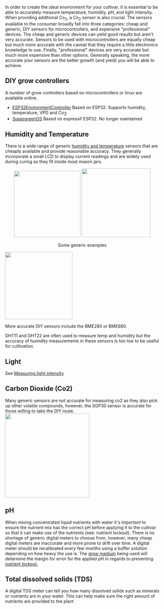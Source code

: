In order to create the ideal environment for your cultivar, it is essential to be able to accurately measure temperature, humidity, pH, and light intensity. When providing additional Co<sub>2</sub>, a Co<sub>2</sub> sensor is also crucial. The sensors available to the consumer broadly fall into three categories: cheap and generic, DIY sensors for microcontrollers, and expensive "professional" devices. The cheap and generic devices can yield good results but aren't very accurate. Sensors to be used with microcontrollers are equally cheap but much more accurate with the caveat that they require a little electronics knowledge to use. Finally, "professional" devices are very accurate but much more expensive than other options. Generally speaking, the more accurate your sensors are the better growth (and yield) you will be able to achieve. 

## DIY grow controllers ##
A number of grow controllers based on microcontrollers or linux are available online.

* [ESP32EnvironmentController](https://github.com/thecannawiki/ESP32EnvironmentController) Based on ESP32. Supports humidity, temperature, VPD and Co<sub><big>2</big></sub> 
* [SupergreenOS](https://github.com/supergreenlab/SuperGreenOS) Based on espressif ESP32. No longer maintained 

## Humidity and Temperature ##
There is a wide range of generic [humidity and temperature](/Temperature_and_Humidity) sensors that are cheaply available and provide reasonable accuracy. They generally incorporate a small LCD to display current readings and are widely used during curing as they fit inside most mason jars.  

<div align='center'>
 </li>
<img src='/images/Square_sensor.png' width='217px'> </li>
<img src='/images/Round_humidity_sensor.png' width='225px'> </li>

<p align='center'>Some generic examples</p>
</div>

<img src="/images/BME280.png" class="center" width='220px'></img>

More accurate DIY sensors include the BME280 or BME680.

DHT11 and DHT22 are often used to measure temp and humidity but the accuracy of humidity measurements in these sensors is too low to be useful for cultivation.

## Light ##
See [Measuring light intensity](/Light#measuring-light-intensity)

## Carbon Dioxide (Co2) ##
Many generic sensors are not accurate for measuring co2 as they also pick up other volatile compounds, however, the SGP30 sensor is accurate for those willing to take the DIY route.
<img src='/images/Sgp30.png' class="center" width='275px'>


## pH ##
When mixing concentrated liquid nutrients with water it's important to ensure the nutrient mix has the correct pH before applying it to the cultivar so that it can make use of the nutrients (see: nutrient lockout). There is no shortage of generic digital meters to choose from, however, many cheap digital meters are inaccurate and more prone to drift over time. A digital meter should be recalibrated every few months using a buffer solution depending on how heavy the use is. The [grow medium](/Growing_mediums) being used will determine the margin for error for the applied pH in regards to preventing [nutrient lockout.](/Nutrients#nutrient-lockout)

## Total dissolved solids (TDS) ##
A digital TDS meter can tell you how many dissolved solids such as minerals or nutrients are in your water. This can help make sure the right amount of nutrients are provided to the plant